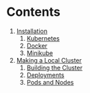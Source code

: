 Contents
=====
1. [Installation](INSTALLATION.md)
    1. [Kubernetes](INSTALLATION.md#Kubernetes)
    2. [Docker](INSTALLATION.md#Docker)
    3. [Minikube](INSTALLATION.md#Docker)
2. [Making a Local Cluster](LOCALCLUSTER.md)
    1. [Building the Cluster](LOCALCLUSTER.md#Creating-a-cluster)
    2. [Deployments](LOCALCLUSTER.md#Deployments)
    3. [Pods and Nodes](LOCALCLUSTER.md#Pods-and-Nodes)



